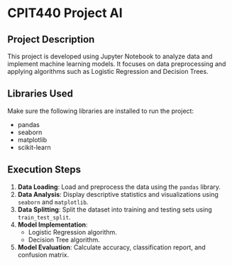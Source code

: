 # CPIT440 Project AI

## Project Description
This project is developed using Jupyter Notebook to analyze data and implement machine learning models. It focuses on data preprocessing and applying algorithms such as Logistic Regression and Decision Trees.

## Libraries Used
Make sure the following libraries are installed to run the project:
- pandas
- seaborn
- matplotlib
- scikit-learn

## Execution Steps
1. **Data Loading**: Load and preprocess the data using the `pandas` library.
2. **Data Analysis**: Display descriptive statistics and visualizations using `seaborn` and `matplotlib`.
3. **Data Splitting**: Split the dataset into training and testing sets using `train_test_split`.
4. **Model Implementation**:
   - Logistic Regression algorithm.
   - Decision Tree algorithm.
5. **Model Evaluation**: Calculate accuracy, classification report, and confusion matrix.

